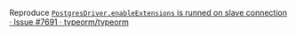 Reproduce [`PostgresDriver.enableExtensions` is runned on slave connection · Issue #7691 · typeorm/typeorm](https://github.com/typeorm/typeorm/issues/7691)
